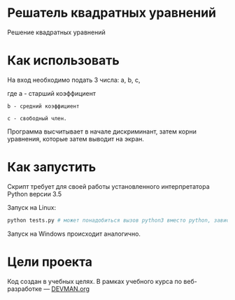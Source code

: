 # Решатель квадратных уравнений

Решение квадратных уравнений

# Как использовать

На вход необходимо подать 3 числа: a, b, c,

где а - старший коэффициент

    b - средний коэффициент
    
    с - свободный член.
    
Программа высчитывает в начале дискриминант, затем корни уравнения, которые затем выводит на экран.

# Как запустить

Скрипт требует для своей работы установленного интерпретатора Python версии 3.5

Запуск на Linux:

```bash
python tests.py # может понадобиться вызов python3 вместо python, зависит от настроек операционной системы
```

Запуск на Windows происходит аналогично.

# Цели проекта

Код создан в учебных целях. В рамках учебного курса по веб-разработке ― [DEVMAN.org](https://devman.org)
